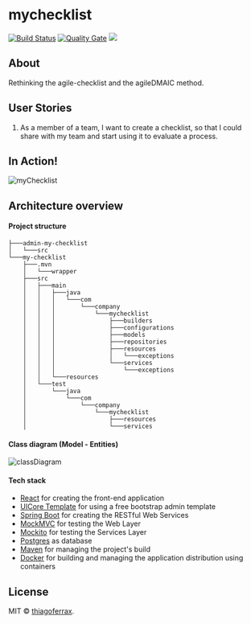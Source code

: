 # mychecklist
[![Build Status](https://app.travis-ci.com/thiagoferrax/mychecklist.svg?branch=master)](https://app.travis-ci.com/thiagoferrax/mychecklist)
[![Quality Gate](https://sonarcloud.io/api/project_badges/measure?project=com.company%3Amy-checklist&metric=alert_status)](https://sonarcloud.io/dashboard/index/com.company%3Amy-checklist)
<a href="https://opensource.org/licenses/MIT"><img src="https://img.shields.io/badge/License-MIT-blue.svg"></a>

## About

Rethinking the agile-checklist and the agileDMAIC method.

## User Stories

1. As a member of a team, I want to create a checklist, so that I could share with my team and start using it to evaluate a process.

## In Action!

![myChecklist](https://user-images.githubusercontent.com/43149895/132260933-0952391c-e98d-46b3-9504-a79c6bea2f92.gif)

## Architecture overview

#### Project structure
```
├───admin-my-checklist
│   └───src
└───my-checklist
    ├───.mvn
    │   └───wrapper
    ├───src
    │   ├───main
    │   │   ├───java
    │   │   │   └───com
    │   │   │       └───company
    │   │   │           └───mychecklist
    │   │   │               ├───builders
    │   │   │               ├───configurations
    │   │   │               ├───models
    │   │   │               ├───repositories
    │   │   │               ├───resources
    │   │   │               │   └───exceptions
    │   │   │               └───services
    │   │   │                   └───exceptions
    │   │   └───resources
    │   └───test
    │       └───java
    │           └───com
    │               └───company
    │                   └───mychecklist
    │                       ├───resources
    │                       └───services
```
#### Class diagram (Model - Entities)

![classDiagram](https://user-images.githubusercontent.com/43149895/132135162-8321cdcf-03f0-4810-9b61-f949539d23e7.png)

#### Tech stack
* [React](https://reactjs.org/) for creating the front-end application
* [UICore Template](https://coreui.io/) for using a free bootstrap admin template
* [Spring Boot](http://spring.io/projects/spring-boot) for creating the RESTful Web Services
* [MockMVC](https://spring.io/guides/gs/testing-web/) for testing the Web Layer
* [Mockito](https://site.mockito.org/) for testing the Services Layer
* [Postgres](https://www.postgresql.org/) as database
* [Maven](https://maven.apache.org/) for managing the project's build
* [Docker](https://www.docker.com/) for building and managing the application distribution using containers 

## License

MIT © [thiagoferrax](https://github.com/thiagoferrax).

